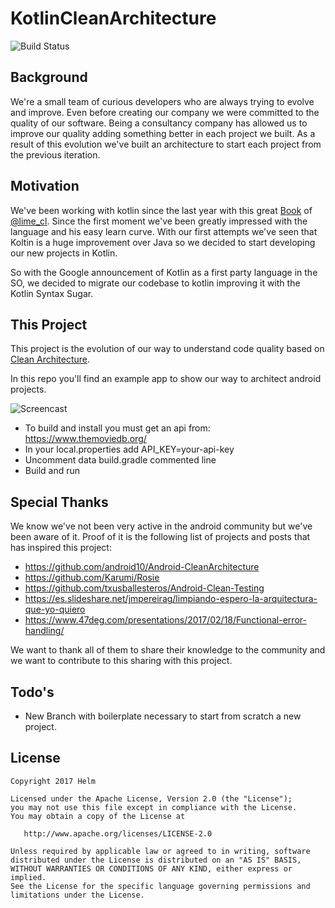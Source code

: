 # KotlinCleanArchitecture

![Build Status](https://travis-ci.org/HelmMobile/KotlinCleanArchitecture.svg?branch=scafolding)

## Background

We're a small team of curious developers who are always trying to evolve and improve. 
Even before creating our company we were committed to the quality of our software.
Being a consultancy company has allowed us to improve our quality adding something better in each project we built. 
As a result of this evolution we've built an architecture to start each project from the previous iteration.

## Motivation

We've been working with kotlin since the last year with this great [Book](https://leanpub.com/kotlin-for-android-developers) of [@lime_cl](https://twitter.com/lime_cl).
Since the first moment we've been greatly impressed with the language and his easy learn curve.
With our first attempts we've seen that Koltin is a huge improvement over Java so we decided to start developing our new projects in Kotlin.

So with the Google announcement of Kotlin as a first party language in the SO, we decided to migrate our codebase to kotlin improving it with the Kotlin Syntax Sugar.
 
 
## This Project

This project is the evolution of our way to understand code quality based on [Clean Architecture]((https://8thlight.com/blog/uncle-bob/2012/08/13/the-clean-architecture.html)).

In this repo you'll find an example app to show our way to architect android projects. 


![Screencast](./art/example.gif)

+ To build and install you must get an api from: https://www.themoviedb.org/
+ In your local.properties add API_KEY=your-api-key
+ Uncomment data build.gradle commented line
+ Build and run

## Special Thanks
We know we've not been very active in the android community but we've been aware of it.
Proof of it is the following list of projects and posts that has inspired this project:

+ https://github.com/android10/Android-CleanArchitecture
+ https://github.com/Karumi/Rosie
+ https://github.com/txusballesteros/Android-Clean-Testing
+ https://es.slideshare.net/jmpereirag/limpiando-espero-la-arquitectura-que-yo-quiero
+ https://www.47deg.com/presentations/2017/02/18/Functional-error-handling/

We want to thank all of them to share their knowledge to the community and we want to contribute to this sharing with this project.

## Todo's

+ New Branch with boilerplate necessary to start from scratch a new project. 

License
-------

    Copyright 2017 Helm

    Licensed under the Apache License, Version 2.0 (the "License");
    you may not use this file except in compliance with the License.
    You may obtain a copy of the License at

       http://www.apache.org/licenses/LICENSE-2.0

    Unless required by applicable law or agreed to in writing, software
    distributed under the License is distributed on an "AS IS" BASIS,
    WITHOUT WARRANTIES OR CONDITIONS OF ANY KIND, either express or implied.
    See the License for the specific language governing permissions and
    limitations under the License.